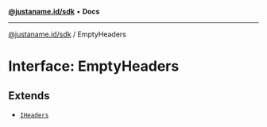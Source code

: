 [**@justaname.id/sdk**](../README.md) • **Docs**

***

[@justaname.id/sdk](../globals.md) / EmptyHeaders

# Interface: EmptyHeaders

## Extends

- [`IHeaders`](IHeaders.md)
